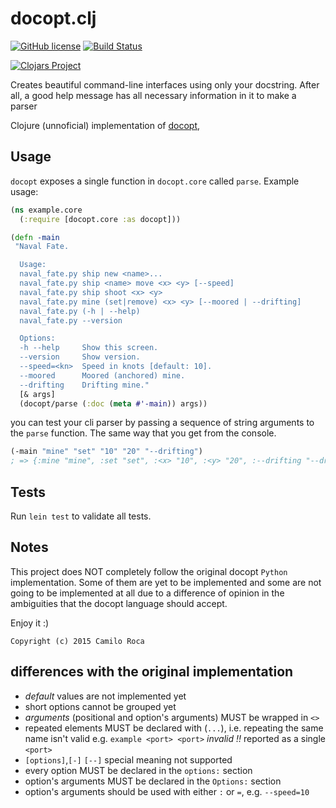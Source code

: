 # docopt.clj
[![GitHub license](https://img.shields.io/github/license/mashape/apistatus.svg?style=plastic)](https://github.com/carocad/docopt.cluno/blob/master/LICENSE)
[![Build Status](https://travis-ci.org/carocad/docopt.clj.svg?branch=master)](https://travis-ci.org/carocad/docopt.clj)

[![Clojars Project](http://clojars.org/org.clojars.carocad/docopt/latest-version.svg)](http://clojars.org/org.clojars.carocad/docopt)

Creates beautiful command-line interfaces using only your docstring. After all, a good help message has all necessary information in it to make a parser

Clojure (unnoficial) implementation of [docopt](http://docopt.org/),

## Usage
`docopt` exposes a single function in `docopt.core` called `parse`. Example usage:

``` clojure
(ns example.core
  (:require [docopt.core :as docopt]))

(defn -main
 "Naval Fate.

  Usage:
  naval_fate.py ship new <name>...
  naval_fate.py ship <name> move <x> <y> [--speed]
  naval_fate.py ship shoot <x> <y>
  naval_fate.py mine (set|remove) <x> <y> [--moored | --drifting]
  naval_fate.py (-h | --help)
  naval_fate.py --version

  Options:
  -h --help     Show this screen.
  --version     Show version.
  --speed=<kn>  Speed in knots [default: 10].
  --moored      Moored (anchored) mine.
  --drifting    Drifting mine."
  [& args]
  (docopt/parse (:doc (meta #'-main)) args))
```

you can test your cli parser by passing a sequence of string arguments to the `parse` function. The same way that you get from the console.

``` clojure
(-main "mine" "set" "10" "20" "--drifting")
; => {:mine "mine", :set "set", :<x> "10", :<y> "20", :--drifting "--drifting"}
```

## Tests
Run `lein test` to validate all tests.

## Notes
This project does NOT completely follow the original docopt `Python`
implementation. Some of them are yet to be implemented and some are not
going to be implemented at all due to a difference of opinion in the
ambiguities that the docopt language should accept.

Enjoy it :)

`Copyright (c) 2015 Camilo Roca`

## differences with the original implementation
- *default* values are not implemented yet
- short options cannot be grouped yet
- *arguments* (positional and option's arguments) MUST be wrapped in `<>`
- repeated elements MUST be declared with (`...`), i.e. repeating the same name isn't valid
  e.g. `example <port> <port>` *invalid !!* reported as a single `<port>`
- `[options]`,`[-]` `[--]` special meaning not supported
- every option MUST be declared in the `options:` section
- option's arguments MUST be declared in the `Options:` section
- option's arguments should be used with either `:` or `=`, e.g. `--speed=10`
